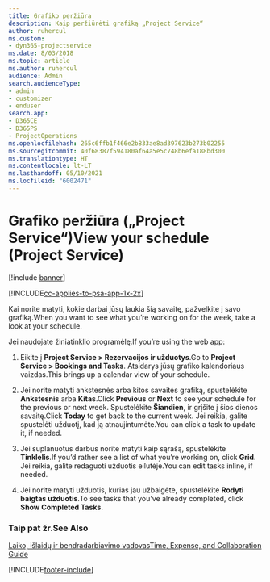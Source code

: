 ```yaml
---
title: Grafiko peržiūra
description: Kaip peržiūrėti grafiką „Project Service“
author: ruhercul
ms.custom:
- dyn365-projectservice
ms.date: 8/03/2018
ms.topic: article
ms.author: ruhercul
audience: Admin
search.audienceType:
- admin
- customizer
- enduser
search.app:
- D365CE
- D365PS
- ProjectOperations
ms.openlocfilehash: 265c6ffb1f466e2b833ae8ad397623b273b02255
ms.sourcegitcommit: 40f68387f594180af64a5e5c748b6efa188bd300
ms.translationtype: HT
ms.contentlocale: lt-LT
ms.lasthandoff: 05/10/2021
ms.locfileid: "6002471"
---
```

# <a name="view-your-schedule-project-service"></a><span data-ttu-id="1c759-103">Grafiko peržiūra („Project Service“)</span><span class="sxs-lookup"><span data-stu-id="1c759-103">View your schedule (Project Service)</span></span>

[!include [banner](../includes/psa-now-project-operations.md)]

[!INCLUDE[cc-applies-to-psa-app-1x-2x](../includes/cc-applies-to-psa-app-1x-2x.md)]

<span data-ttu-id="1c759-104">Kai norite matyti, kokie darbai jūsų laukia šią savaitę, pažvelkite į savo grafiką.</span><span class="sxs-lookup"><span data-stu-id="1c759-104">When you want to see what you’re working on for the week, take a look at your schedule.</span></span>  
  
 <span data-ttu-id="1c759-105">Jei naudojate žiniatinklio programėlę:</span><span class="sxs-lookup"><span data-stu-id="1c759-105">If you’re using the web app:</span></span>  
  
1.  <span data-ttu-id="1c759-106">Eikite į **Project Service > Rezervacijos ir užduotys**.</span><span class="sxs-lookup"><span data-stu-id="1c759-106">Go to **Project Service > Bookings and Tasks**.</span></span> <span data-ttu-id="1c759-107">Atsidarys jūsų grafiko kalendoriaus vaizdas.</span><span class="sxs-lookup"><span data-stu-id="1c759-107">This brings up a calendar view of your schedule.</span></span>  
  
2.  <span data-ttu-id="1c759-108">Jei norite matyti ankstesnės arba kitos savaitės grafiką, spustelėkite **Ankstesnis** arba **Kitas**.</span><span class="sxs-lookup"><span data-stu-id="1c759-108">Click **Previous** or **Next** to see your schedule for the previous or next week.</span></span> <span data-ttu-id="1c759-109">Spustelėkite **Šiandien**, ir grįšite į šios dienos savaitę.</span><span class="sxs-lookup"><span data-stu-id="1c759-109">Click **Today** to get back to the current week.</span></span> <span data-ttu-id="1c759-110">Jei reikia, galite spustelėti užduotį, kad ją atnaujintumėte.</span><span class="sxs-lookup"><span data-stu-id="1c759-110">You can click a task to update it, if needed.</span></span>  
  
3.  <span data-ttu-id="1c759-111">Jei suplanuotus darbus norite matyti kaip sąrašą, spustelėkite **Tinklelis**.</span><span class="sxs-lookup"><span data-stu-id="1c759-111">If you’d rather see a list of what you’re working on, click **Grid**.</span></span> <span data-ttu-id="1c759-112">Jei reikia, galite redaguoti užduotis eilutėje.</span><span class="sxs-lookup"><span data-stu-id="1c759-112">You can edit tasks inline, if needed.</span></span>  
  
4.  <span data-ttu-id="1c759-113">Jei norite matyti užduotis, kurias jau užbaigėte, spustelėkite **Rodyti baigtas užduotis**.</span><span class="sxs-lookup"><span data-stu-id="1c759-113">To see tasks that you’ve already completed, click **Show Completed Tasks**.</span></span>  
  
### <a name="see-also"></a><span data-ttu-id="1c759-114">Taip pat žr.</span><span class="sxs-lookup"><span data-stu-id="1c759-114">See Also</span></span>  
 [<span data-ttu-id="1c759-115">Laiko, išlaidų ir bendradarbiavimo vadovas</span><span class="sxs-lookup"><span data-stu-id="1c759-115">Time, Expense, and Collaboration Guide</span></span>](../psa/time-expense-collaboration-guide.md)


[!INCLUDE[footer-include](../includes/footer-banner.md)]